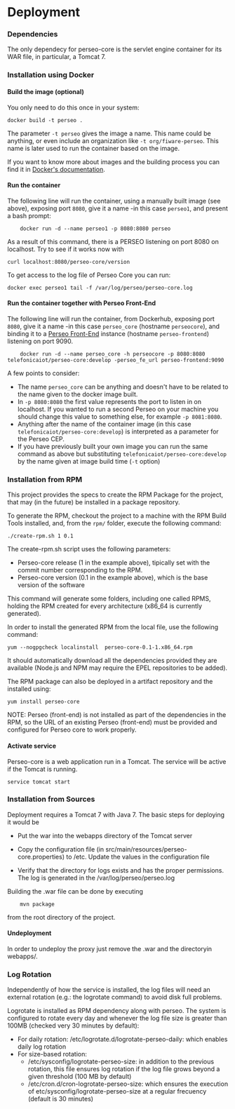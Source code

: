 # Deployment

### Dependencies

The only dependecy for perseo-core is the servlet engine container for its WAR file, in particular, a Tomcat 7.

### Installation using Docker

#### Build the image (optional)

You only need to do this once in your system:

	docker build -t perseo .

The parameter `-t perseo` gives the image a name. This name could be anything, or even include an organization like
`-t org/fiware-perseo`. This name is later used to run the container based on the image.

If you want to know more about images and the building process you can find it in [Docker's documentation](https://docs.docker.com/userguide/dockerimages/).

#### Run the container

The following line will run the container, using a manually built image (see above),
exposing port `8080`, give it a name -in this case `perseo1`, and present a bash prompt:

		docker run -d --name perseo1 -p 8080:8080 perseo

As a result of this command, there is a PERSEO listening on port 8080 on localhost. Try to see if it works now with

	curl localhost:8080/perseo-core/version
	
To get access to the log file of Perseo Core you can run:

```
docker exec perseo1 tail -f /var/log/perseo/perseo-core.log
```

#### Run the container together with Perseo Front-End

The following line will run the container, from Dockerhub, exposing port `8080`, give it a name -in this case `perseo_core` (hostname `perseocore`),
and binding it to a [Perseo Front-End](https://github.com/telefonicaid/perseo-fe)
instance (hostname `perseo-frontend`) listening on port 9090.

		docker run -d --name perseo_core -h perseocore -p 8080:8080 telefonicaiot/perseo-core:develop -perseo_fe_url perseo-frontend:9090

A few points to consider:

* The name `perseo_core` can be anything and doesn't have to be related to the name given to the docker image built.
* In `-p 8080:8080` the first value represents the port to listen in on localhost. If you wanted to run a second Perseo on your machine
you should change this value to something else, for example `-p 8081:8080`.
* Anything after the name of the container image (in this case `telefonicaiot/perseo-core:develop`) is interpreted as a parameter for the Perseo CEP. 
* If you have previously built your own image you can run the same command as above but substituting `telefonicaiot/perseo-core:develop` by the
name given at image build time (`-t` option)

### Installation from RPM

This project provides the specs to create the RPM Package for the project, that may (in the future) be installed in a
package repository.

To generate the RPM, checkout the project to a machine with the RPM Build Tools installed, and, from the `rpm/` folder,
execute the following command:

```
./create-rpm.sh 1 0.1
```

The create-rpm.sh script uses the following parameters:

* Perseo-core release (1 in the example above), tipically set with the commit number corresponding to the RPM.
* Perseo-core version (0.1 in the example above), which is the base version of the software

This command will generate some folders, including one called RPMS, holding the RPM created for every architecture
(x86_64 is currently generated).

In order to install the generated RPM from the local file, use the following command:

```
yum --nogpgcheck localinstall  perseo-core-0.1-1.x86_64.rpm
```

It should automatically download all the dependencies provided they are available (Node.js and NPM may require the
EPEL repositories to be added).

The RPM package can also be deployed in a artifact repository and the installed using:

```
yum install perseo-core
```

NOTE: Perseo (front-end) is not installed as part of the dependencies in the RPM, so the URL of an existing Perseo (front-end)
must be provided and configured for Perseo core to work properly.

#### Activate service

Perseo-core is a web application run in a Tomcat. The service will be active if the Tomcat is running.
```
service tomcat start
```

### Installation from Sources

Deployment requires a Tomcat 7 with Java 7. The basic steps for deploying it would be

* Put the war into the webapps directory of the Tomcat server
* Copy the configuration file (in src/main/resources/perseo-core.properties) to /etc. Update the values in the configuration file

* Verify that the directory for logs exists and has the proper permissions. The log is generated in the /var/log/perseo/perseo.log

Building the .war file can be done by executing
```
    mvn package
```
from the root directory of the project.

#### Undeployment
In order to undeploy the proxy just remove the .war and the directoryin webapps/.


### Log Rotation
Independently of how the service is installed, the log files will need an external rotation (e.g.: the logrotate command) to avoid disk full problems.

Logrotate is installed as RPM dependency along with perseo. The system is configured to rotate every day and whenever the log file size is greater than 100MB (checked very 30 minutes by default):
* For daily rotation: /etc/logrotate.d/logrotate-perseo-daily: which enables daily log rotation
* For size-based rotation:
	* /etc/sysconfig/logrotate-perseo-size: in addition to the previous rotation, this file ensures log rotation if the log file grows beyond a given threshold (100 MB by default)
	* /etc/cron.d/cron-logrotate-perseo-size: which ensures the execution of etc/sysconfig/logrotate-perseo-size at a regular frecuency (default is 30 minutes)
